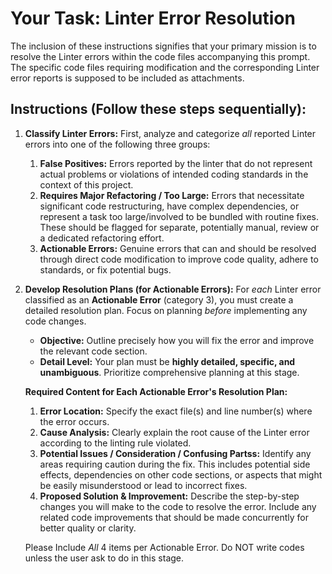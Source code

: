 # **Your Task: Linter Error Resolution**

The inclusion of these instructions signifies that your primary mission is to resolve the Linter errors within the code files accompanying this prompt. The specific code files requiring modification and the corresponding Linter error reports is supposed to be included as attachments.

## **Instructions (Follow these steps sequentially):**

1. **Classify Linter Errors:**
   First, analyze and categorize _all_ reported Linter errors into one of the following three groups:

   1. **False Positives:** Errors reported by the linter that do not represent actual problems or violations of intended coding standards in the context of this project.
   2. **Requires Major Refactoring / Too Large:** Errors that necessitate significant code restructuring, have complex dependencies, or represent a task too large/involved to be bundled with routine fixes. These should be flagged for separate, potentially manual, review or a dedicated refactoring effort.
   3. **Actionable Errors:** Genuine errors that can and should be resolved through direct code modification to improve code quality, adhere to standards, or fix potential bugs.

2. **Develop Resolution Plans (for Actionable Errors):**
   For _each_ Linter error classified as an **Actionable Error** (category 3), you must create a detailed resolution plan. Focus on planning _before_ implementing any code changes.

   - **Objective:** Outline precisely how you will fix the error and improve the relevant code section.
   - **Detail Level:** Your plan must be **highly detailed, specific, and unambiguous**. Prioritize comprehensive planning at this stage.

   **Required Content for Each Actionable Error's Resolution Plan:**

   1. **Error Location:** Specify the exact file(s) and line number(s) where the error occurs.
   2. **Cause Analysis:** Clearly explain the root cause of the Linter error according to the linting rule violated.
   3. **Potential Issues / Consideration / Confusing Partss:** Identify any areas requiring caution during the fix. This includes potential side effects, dependencies on other code sections, or aspects that might be easily misunderstood or lead to incorrect fixes.
   4. **Proposed Solution & Improvement:** Describe the step-by-step changes you will make to the code to resolve the error. Include any related code improvements that should be made concurrently for better quality or clarity.

   Please Include _All_ 4 items per Actionable Error.
   Do NOT write codes unless the user ask to do in this stage.
